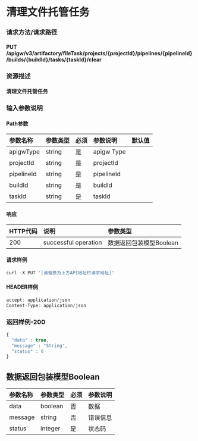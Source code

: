 # 清理文件托管任务

### 请求方法/请求路径

#### PUT  /apigw/v3/artifactory/fileTask/projects/{projectId}/pipelines/{pipelineId}/builds/{buildId}/tasks/{taskId}/clear

### 资源描述

#### 清理文件托管任务

### 输入参数说明

#### Path参数

| 参数名称 | 参数类型 | 必须 | 参数说明 | 默认值 |
| :--- | :--- | :--- | :--- | :--- |
| apigwType | string | 是 | apigw Type |  |
| projectId | string | 是 | projectId |  |
| pipelineId | string | 是 | pipelineId |  |
| buildId | string | 是 | buildId |  |
| taskId | string | 是 | taskId |  |

#### 响应

| HTTP代码 | 说明 | 参数类型 |
| :--- | :--- | :--- |
| 200 | successful operation | 数据返回包装模型Boolean |

#### 请求样例

```javascript
curl -X PUT '[请替换为上方API地址栏请求地址]'
```

#### HEADER样例

```javascript
accept: application/json
Content-Type: application/json
```

### 返回样例-200

```javascript
{
  "data" : true,
  "message" : "String",
  "status" : 0
}
```

## 数据返回包装模型Boolean

| 参数名称 | 参数类型 | 必须 | 参数说明 |
| :--- | :--- | :--- | :--- |
| data | boolean | 否 | 数据 |
| message | string | 否 | 错误信息 |
| status | integer | 是 | 状态码 |

